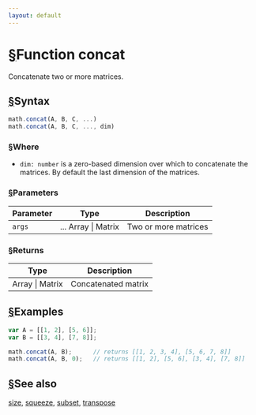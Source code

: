 ```yaml
---
layout: default
---
```


<h1 id="function-concat"><a href="#function-concat">&sect;</a>Function concat</h1>

Concatenate two or more matrices.


<h2 id="syntax"><a href="#syntax">&sect;</a>Syntax</h2>

```js
math.concat(A, B, C, ...)
math.concat(A, B, C, ..., dim)
```

<h3 id="where"><a href="#where">&sect;</a>Where</h3>

- `dim: number` is a zero-based dimension over which to concatenate the matrices.
  By default the last dimension of the matrices.

<h3 id="parameters"><a href="#parameters">&sect;</a>Parameters</h3>

Parameter | Type | Description
--------- | ---- | -----------
`args` | ... Array &#124; Matrix | Two or more matrices

<h3 id="returns"><a href="#returns">&sect;</a>Returns</h3>

Type | Description
---- | -----------
Array &#124; Matrix | Concatenated matrix


<h2 id="examples"><a href="#examples">&sect;</a>Examples</h2>

```js
var A = [[1, 2], [5, 6]];
var B = [[3, 4], [7, 8]];

math.concat(A, B);      // returns [[1, 2, 3, 4], [5, 6, 7, 8]]
math.concat(A, B, 0);   // returns [[1, 2], [5, 6], [3, 4], [7, 8]]
```


<h2 id="see-also"><a href="#see-also">&sect;</a>See also</h2>

[size](size.html),
[squeeze](squeeze.html),
[subset](subset.html),
[transpose](transpose.html)


<!-- Note: This file is automatically generated from source code comments. Changes made in this file will be overridden. -->
